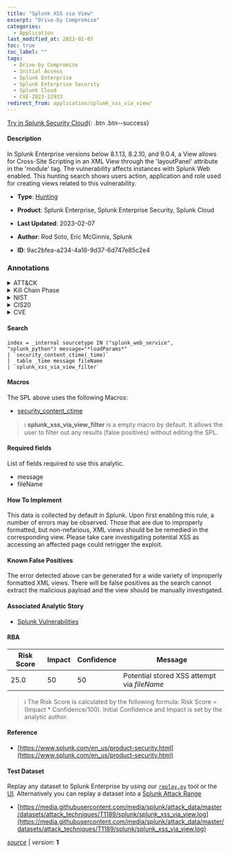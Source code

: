 ```yaml
---
title: "Splunk XSS via View"
excerpt: "Drive-by Compromise"
categories:
  - Application
last_modified_at: 2023-02-07
toc: true
toc_label: ""
tags:
  - Drive-by Compromise
  - Initial Access
  - Splunk Enterprise
  - Splunk Enterprise Security
  - Splunk Cloud
  - CVE-2023-22933
redirect_from: application/splunk_xss_via_view/
---
```




[Try in Splunk Security Cloud](https://www.splunk.com/en_us/cyber-security.html){: .btn .btn--success}

#### Description

In Splunk Enterprise versions below 8.1.13, 8.2.10, and 9.0.4, a View allows for Cross-Site Scripting in an XML View through the &#39;layoutPanel&#39; attribute in the &#39;module&#39; tag. The vulnerability affects instances with Splunk Web enabled. This hunting search shows users action, application and role used for creating views related to this vulnerability.

- **Type**: [Hunting](https://github.com/splunk/security_content/wiki/Detection-Analytic-Types)
- **Product**: Splunk Enterprise, Splunk Enterprise Security, Splunk Cloud

- **Last Updated**: 2023-02-07
- **Author**: Rod Soto, Eric McGinnis, Splunk
- **ID**: 9ac2bfea-a234-4a18-9d37-6d747e85c2e4

### Annotations
<details>
  <summary>ATT&CK</summary>

<div markdown="1">

#### [ATT&CK](https://attack.mitre.org/)

| ID          | Technique   | Tactic         |
| ----------- | ----------- |--------------- |
| [T1189](https://attack.mitre.org/techniques/T1189/) | Drive-by Compromise | Initial Access |

</div>
</details>


<details>
  <summary>Kill Chain Phase</summary>

<div markdown="1">

* Exploitation


</div>
</details>


<details>
  <summary>NIST</summary>

<div markdown="1">

* DE.CM



</div>
</details>

<details>
  <summary>CIS20</summary>

<div markdown="1">

* CIS 3
* CIS 5
* CIS 16



</div>
</details>

<details>
  <summary>CVE</summary>

<div markdown="1">

| ID          | Summary | [CVSS](https://nvd.nist.gov/vuln-metrics/cvss) |
| ----------- | ----------- | -------------- |
| [CVE-2023-22933](https://nvd.nist.gov/vuln/detail/CVE-2023-22933) | In Splunk Enterprise versions below 8.1.13, 8.2.10, and 9.0.4, a View allows for Cross-Site Scripting (XSS) in an extensible mark-up language (XML) View through the ‘layoutPanel’ attribute in the ‘module’ tag’. The vulnerability affects instances with Splunk Web enabled. | None |



</div>
</details>


#### Search

```
index = _internal sourcetype IN ("splunk_web_service", "splunk_python") message="*loadParams*" 
| `security_content_ctime(_time)` 
|  table _time message fileName 
| `splunk_xss_via_view_filter`
```

#### Macros
The SPL above uses the following Macros:
* [security_content_ctime](https://github.com/splunk/security_content/blob/develop/macros/security_content_ctime.yml)

> :information_source:
> **splunk_xss_via_view_filter** is a empty macro by default. It allows the user to filter out any results (false positives) without editing the SPL.



#### Required fields
List of fields required to use this analytic.
* message
* fileName



#### How To Implement
This data is collected by default in Splunk.  Upon first enabling this rule, a number of errors may be observed. Those that are due to improperly formatted, but non-nefarious, XML views should be be remedied in the corresponding view. Please take care investigating potential XSS as accessing an affected page could retrigger the exploit.
#### Known False Positives
The error detected above can be generated for a wide variety of improperly formatted XML views.  There will be false positives as the search cannot extract the malicious payload and the view should be manually investigated.

#### Associated Analytic Story
* [Splunk Vulnerabilities](/stories/splunk_vulnerabilities)




#### RBA

| Risk Score  | Impact      | Confidence   | Message      |
| ----------- | ----------- |--------------|--------------|
| 25.0 | 50 | 50 | Potential stored XSS attempt via $fileName$ |


> :information_source:
> The Risk Score is calculated by the following formula: Risk Score = (Impact * Confidence/100). Initial Confidence and Impact is set by the analytic author.


#### Reference

* [https://www.splunk.com/en_us/product-security.html](https://www.splunk.com/en_us/product-security.html)



#### Test Dataset
Replay any dataset to Splunk Enterprise by using our [`replay.py`](https://github.com/splunk/attack_data#using-replaypy) tool or the [UI](https://github.com/splunk/attack_data#using-ui).
Alternatively you can replay a dataset into a [Splunk Attack Range](https://github.com/splunk/attack_range#replay-dumps-into-attack-range-splunk-server)

* [https://media.githubusercontent.com/media/splunk/attack_data/master/datasets/attack_techniques/T1189/splunk/splunk_xss_via_view.log](https://media.githubusercontent.com/media/splunk/attack_data/master/datasets/attack_techniques/T1189/splunk/splunk_xss_via_view.log)



[*source*](https://github.com/splunk/security_content/tree/develop/detections/application/splunk_xss_via_view.yml) \| *version*: **1**